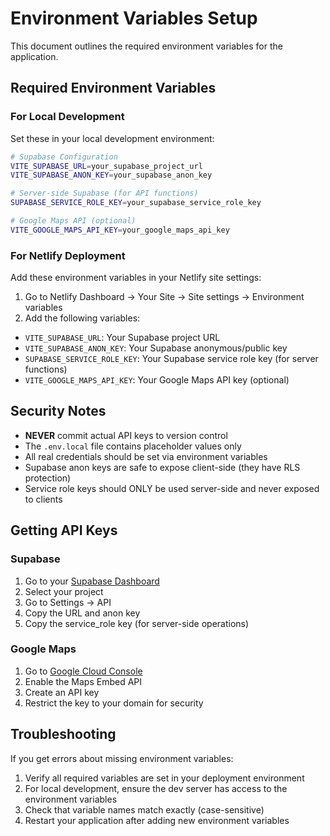 # Environment Variables Setup

This document outlines the required environment variables for the application.

## Required Environment Variables

### For Local Development

Set these in your local development environment:

```bash
# Supabase Configuration
VITE_SUPABASE_URL=your_supabase_project_url
VITE_SUPABASE_ANON_KEY=your_supabase_anon_key

# Server-side Supabase (for API functions)
SUPABASE_SERVICE_ROLE_KEY=your_supabase_service_role_key

# Google Maps API (optional)
VITE_GOOGLE_MAPS_API_KEY=your_google_maps_api_key
```

### For Netlify Deployment

Add these environment variables in your Netlify site settings:

1. Go to Netlify Dashboard → Your Site → Site settings → Environment variables
2. Add the following variables:

- `VITE_SUPABASE_URL`: Your Supabase project URL
- `VITE_SUPABASE_ANON_KEY`: Your Supabase anonymous/public key
- `SUPABASE_SERVICE_ROLE_KEY`: Your Supabase service role key (for server functions)
- `VITE_GOOGLE_MAPS_API_KEY`: Your Google Maps API key (optional)

## Security Notes

- **NEVER** commit actual API keys to version control
- The `.env.local` file contains placeholder values only
- All real credentials should be set via environment variables
- Supabase anon keys are safe to expose client-side (they have RLS protection)
- Service role keys should ONLY be used server-side and never exposed to clients

## Getting API Keys

### Supabase

1. Go to your [Supabase Dashboard](https://app.supabase.com/)
2. Select your project
3. Go to Settings → API
4. Copy the URL and anon key
5. Copy the service_role key (for server-side operations)

### Google Maps

1. Go to [Google Cloud Console](https://console.cloud.google.com/)
2. Enable the Maps Embed API
3. Create an API key
4. Restrict the key to your domain for security

## Troubleshooting

If you get errors about missing environment variables:

1. Verify all required variables are set in your deployment environment
2. For local development, ensure the dev server has access to the environment variables
3. Check that variable names match exactly (case-sensitive)
4. Restart your application after adding new environment variables
